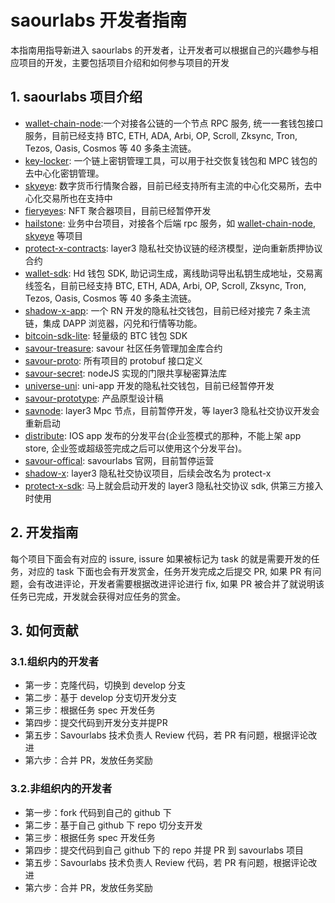 # saourlabs 开发者指南

本指南用指导新进入 saourlabs 的开发者，让开发者可以根据自己的兴趣参与相应项目的开发，主要包括项目介绍和如何参与项目的开发

## 1. saourlabs 项目介绍

- [wallet-chain-node](https://github.com/savour-labs/wallet-chain-node):一个对接各公链的一个节点 RPC 服务, 统一一套钱包接口服务，目前已经支持 BTC, ETH, ADA, Arbi, OP, Scroll, Zksync, Tron, Tezos, Oasis, Cosmos 等 40 多条主流链。
- [key-locker](https://github.com/savour-labs/key-locker): 一个链上密钥管理工具，可以用于社交恢复钱包和 MPC 钱包的去中心化密钥管理。
- [skyeye](https://github.com/savour-labs/skyeye): 数字货币行情聚合器，目前已经支持所有主流的中心化交易所，去中心化交易所也在支持中
- [fieryeyes](https://github.com/savour-labs/fieryeyes): NFT 聚合器项目，目前已经暂停开发
- [hailstone](https://github.com/savour-labs/hailstone): 业务中台项目，对接各个后端 rpc 服务，如 [wallet-chain-node](https://github.com/savour-labs/wallet-chain-node), [skyeye](https://github.com/savour-labs/skyeye) 等项目
- [protect-x-contracts](https://github.com/savour-labs/protect-x-contracts): layer3 隐私社交协议链的经济模型，逆向重新质押协议合约
- [wallet-sdk](https://github.com/savour-labs/wallet-sdk): Hd 钱包 SDK, 助记词生成，离线助词导出私钥生成地址，交易离线签名，目前已经支持 BTC, ETH, ADA, Arbi, OP, Scroll, Zksync, Tron, Tezos, Oasis, Cosmos 等 40 多条主流链。
- [shadow-x-app](https://github.com/savour-labs/parapack): 一个 RN 开发的隐私社交钱包，目前已经对接完 7 条主流链，集成 DAPP 浏览器，闪兑和行情等功能。
- [bitcoin-sdk-lite](https://github.com/savour-labs/bitcoin-sdk-lite): 轻量级的 BTC 钱包 SDK
- [savour-treasure](https://github.com/savour-labs/savour-treasure): savour 社区任务管理加金库合约
- [savour-proto](https://github.com/savour-labs/savour-proto): 所有项目的 protobuf 接口定义
- [savour-secret](https://github.com/savour-labs/savour-secret): nodeJS 实现的门限共享秘密算法库
- [universe-uni](https://github.com/savour-labs/universe-uni): uni-app 开发的隐私社交钱包，目前已经暂停开发
- [savour-prototype](https://github.com/savour-labs/savour-prototype): 产品原型设计稿
- [savnode](https://github.com/savour-labs/savnode): layer3 Mpc 节点，目前暂停开发，等 layer3 隐私社交协议开发会重新启动
- [distribute](https://github.com/savour-labs/distribute): IOS app 发布的分发平台(企业签模式的那种，不能上架 app store, 企业签或超级签完成之后可以使用这个分发平台)。
- [savour-offical](https://github.com/savour-labs/savour-offical): savourlabs 官网，目前暂停运营
- [shadow-x](https://github.com/savour-labs/shadow-x): layer3 隐私社交协议项目，后续会改名为 protect-x
- [protect-x-sdk](https://github.com/savour-labs/protect-x-sdk): 马上就会启动开发的 layer3 隐私社交协议 sdk, 供第三方接入时使用

  
## 2. 开发指南

每个项目下面会有对应的 issure, issure 如果被标记为 task 的就是需要开发的任务，对应的 task 下面也会有开发赏金，任务开发完成之后提交 PR, 如果 PR 有问题，会有改进评论，开发者需要根据改进评论进行 fix, 如果 PR 被合并了就说明该任务已完成，开发就会获得对应任务的赏金。


## 3. 如何贡献

### 3.1.组织内的开发者

- 第一步：克隆代码，切换到 develop 分支
- 第二步：基于 develop 分支切开发分支
- 第三步：根据任务 spec 开发任务
- 第四步：提交代码到开发分支并提PR
- 第五步：Savourlabs 技术负责人 Review 代码，若 PR 有问题，根据评论改进
- 第六步：合并 PR，发放任务奖励


### 3.2.非组织内的开发者

- 第一步：fork 代码到自己的 github 下
- 第二步：基于自己 github 下 repo 切分支开发
- 第三步：根据任务 spec 开发任务
- 第四步：提交代码到自己 github 下的 repo 并提 PR 到 savourlabs 项目
- 第五步：Savourlabs 技术负责人 Review 代码，若 PR 有问题，根据评论改进
- 第六步：合并 PR，发放任务奖励



